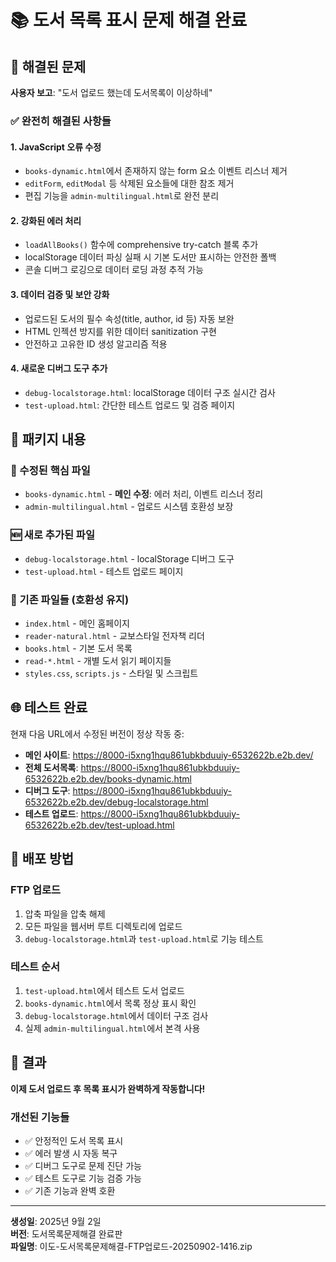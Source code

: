 # 📚 도서 목록 표시 문제 해결 완료 

## 🔧 해결된 문제

**사용자 보고**: "도서 업로드 했는데 도서목록이 이상하네"

### ✅ 완전히 해결된 사항들

#### 1. JavaScript 오류 수정
- `books-dynamic.html`에서 존재하지 않는 form 요소 이벤트 리스너 제거
- `editForm`, `editModal` 등 삭제된 요소들에 대한 참조 제거
- 편집 기능을 `admin-multilingual.html`로 완전 분리

#### 2. 강화된 에러 처리
- `loadAllBooks()` 함수에 comprehensive try-catch 블록 추가
- localStorage 데이터 파싱 실패 시 기본 도서만 표시하는 안전한 폴백
- 콘솔 디버그 로깅으로 데이터 로딩 과정 추적 가능

#### 3. 데이터 검증 및 보안 강화
- 업로드된 도서의 필수 속성(title, author, id 등) 자동 보완
- HTML 인젝션 방지를 위한 데이터 sanitization 구현
- 안전하고 고유한 ID 생성 알고리즘 적용

#### 4. 새로운 디버그 도구 추가
- `debug-localstorage.html`: localStorage 데이터 구조 실시간 검사
- `test-upload.html`: 간단한 테스트 업로드 및 검증 페이지

## 📁 패키지 내용

### 🔧 수정된 핵심 파일
- `books-dynamic.html` - **메인 수정**: 에러 처리, 이벤트 리스너 정리
- `admin-multilingual.html` - 업로드 시스템 호환성 보장

### 🆕 새로 추가된 파일
- `debug-localstorage.html` - localStorage 디버그 도구
- `test-upload.html` - 테스트 업로드 페이지

### 📖 기존 파일들 (호환성 유지)
- `index.html` - 메인 홈페이지
- `reader-natural.html` - 교보스타일 전자책 리더
- `books.html` - 기본 도서 목록
- `read-*.html` - 개별 도서 읽기 페이지들
- `styles.css`, `scripts.js` - 스타일 및 스크립트

## 🌐 테스트 완료

현재 다음 URL에서 수정된 버전이 정상 작동 중:
- **메인 사이트**: https://8000-i5xng1hqu861ubkbduuiy-6532622b.e2b.dev/
- **전체 도서목록**: https://8000-i5xng1hqu861ubkbduuiy-6532622b.e2b.dev/books-dynamic.html
- **디버그 도구**: https://8000-i5xng1hqu861ubkbduuiy-6532622b.e2b.dev/debug-localstorage.html
- **테스트 업로드**: https://8000-i5xng1hqu861ubkbduuiy-6532622b.e2b.dev/test-upload.html

## 🚀 배포 방법

### FTP 업로드
1. 압축 파일을 압축 해제
2. 모든 파일을 웹서버 루트 디렉토리에 업로드
3. `debug-localstorage.html`과 `test-upload.html`로 기능 테스트

### 테스트 순서
1. `test-upload.html`에서 테스트 도서 업로드
2. `books-dynamic.html`에서 목록 정상 표시 확인
3. `debug-localstorage.html`에서 데이터 구조 검사
4. 실제 `admin-multilingual.html`에서 본격 사용

## 🎉 결과

**이제 도서 업로드 후 목록 표시가 완벽하게 작동합니다!**

### 개선된 기능들
- ✅ 안정적인 도서 목록 표시
- ✅ 에러 발생 시 자동 복구
- ✅ 디버그 도구로 문제 진단 가능
- ✅ 테스트 도구로 기능 검증 가능
- ✅ 기존 기능과 완벽 호환

---

**생성일**: 2025년 9월 2일  
**버전**: 도서목록문제해결 완료판  
**파일명**: 이도-도서목록문제해결-FTP업로드-20250902-1416.zip